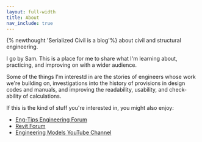 ```yaml
---
layout: full-width
title: About
nav_include: true
---
```


{% newthought 'Serialized Civil is a blog'%} about civil and structural engineering. 

I go by Sam. This is a place for me to share what I'm learning about, practicing, and improving on with a wider audience. 

Some of the things I'm interestd in are the stories of engineers whose work we're building on, investigations into the history of provisions in design codes and manuals, and improving the readability, usability, and check-ability of calculations.

If this is the kind of stuff you're interested in, you might also enjoy: 
* [Eng-Tips Engineering Forum](https://www.eng-tips.com/)
* [Revit Forum](https://www.revitforum.org/)
* [Engineering Models YouTube Channel](https://www.youtube.com/channel/UCzgviV8WkULNua94BJDqI7g/videos)

